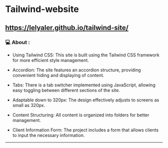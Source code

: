 # Tailwind-website
## https://lelyaler.github.io/tailwind-site/

### 💻 About :

- Using Tailwind CSS: This site is built using the Tailwind CSS framework for more efficient style management.

- Accordion: The site features an accordion structure, providing convenient hiding and displaying of content.

- Tabs: There is a tab switcher implemented using JavaScript, allowing easy toggling between different sections of the site.

- Adaptable down to 320px: The design effectively adjusts to screens as small as 320px.

- Content Structuring: All content is organized into folders for better management.

- Client Information Form: The project includes a form that allows clients to input the necessary information.

---
